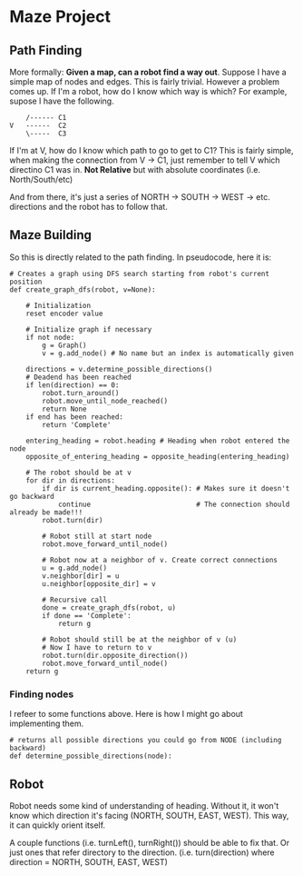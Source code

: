 # Maze Project

## Path Finding 

More formally: **Given a map, can a robot find a way out**. Suppose I have a simple map of nodes and edges. This is fairly trivial. However a problem comes up. If I'm a robot, how do I know which way is which? For example, supose I have the following. 

~~~
    /------ C1
V   ------  C2
    \-----  C3
~~~

If I'm at V, how do I know which path to go to get to C1? This is fairly simple, when making the connection from V -> C1, just remember to tell V which directino C1 was in. **Not Relative** but with absolute coordinates (i.e. North/South/etc)

And from there, it's just a series of NORTH -> SOUTH -> WEST -> etc. directions and the robot has to follow that. 

## Maze Building

So this is directly related to the path finding. In pseudocode, here it is:

~~~
# Creates a graph using DFS search starting from robot's current position
def create_graph_dfs(robot, v=None): 

    # Initialization
    reset encoder value

    # Initialize graph if necessary
    if not node:
        g = Graph()
        v = g.add_node() # No name but an index is automatically given

    directions = v.determine_possible_directions()
    # Deadend has been reached
    if len(direction) == 0: 
        robot.turn_around()
        robot.move_until_node_reached()
        return None
    if end has been reached: 
        return 'Complete'

    entering_heading = robot.heading # Heading when robot entered the node
    opposite_of_entering_heading = opposite_heading(entering_heading)

    # The robot should be at v
    for dir in directions:
        if dir is current_heading.opposite(): # Makes sure it doesn't go backward
            continue                          # The connection should already be made!!!
        robot.turn(dir)

        # Robot still at start node
        robot.move_forward_until_node()
        
        # Robot now at a neighbor of v. Create correct connections
        u = g.add_node()
        v.neighbor[dir] = u
        u.neighbor[opposite_dir] = v

        # Recursive call
        done = create_graph_dfs(robot, u)
        if done == 'Complete':
            return g

        # Robot should still be at the neighbor of v (u)
        # Now I have to return to v
        robot.turn(dir.opposite_direction())
        robot.move_forward_until_node()
    return g
~~~

### Finding nodes

I refeer to some functions above. Here is how I might go about implementing them.

~~~
# returns all possible directions you could go from NODE (including backward)
def determine_possible_directions(node):

~~~

## Robot

Robot needs some kind of understanding of heading. Without it, it won't know which direction it's facing (NORTH, SOUTH, EAST, WEST). This way, it can quickly orient itself. 

A couple functions (i.e. turnLeft(), turnRight()) should be able to fix that. Or just ones that refer directory to the direction. (i.e. turn(direction) where direction = NORTH, SOUTH, EAST, WEST)

